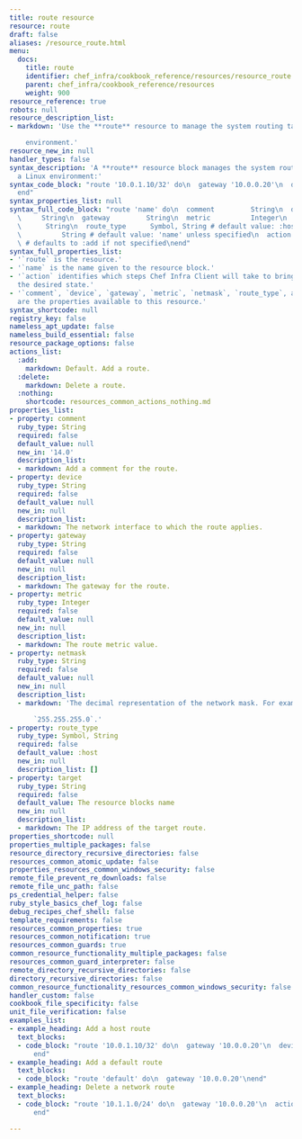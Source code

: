 ```yaml
---
title: route resource
resource: route
draft: false
aliases: /resource_route.html
menu:
  docs:
    title: route
    identifier: chef_infra/cookbook_reference/resources/resource_route.md route
    parent: chef_infra/cookbook_reference/resources
    weight: 900
resource_reference: true
robots: null
resource_description_list:
- markdown: 'Use the **route** resource to manage the system routing table in a Linux

    environment.'
resource_new_in: null
handler_types: false
syntax_description: 'A **route** resource block manages the system routing table in
  a Linux environment:'
syntax_code_block: "route '10.0.1.10/32' do\n  gateway '10.0.0.20'\n  device 'eth1'\n\
  end"
syntax_properties_list: null
syntax_full_code_block: "route 'name' do\n  comment         String\n  device     \
  \     String\n  gateway         String\n  metric          Integer\n  netmask   \
  \      String\n  route_type      Symbol, String # default value: :host\n  target\
  \          String # default value: 'name' unless specified\n  action          Symbol\
  \ # defaults to :add if not specified\nend"
syntax_full_properties_list:
- '`route` is the resource.'
- '`name` is the name given to the resource block.'
- '`action` identifies which steps Chef Infra Client will take to bring the node into
  the desired state.'
- '`comment`, `device`, `gateway`, `metric`, `netmask`, `route_type`, and `target`
  are the properties available to this resource.'
syntax_shortcode: null
registry_key: false
nameless_apt_update: false
nameless_build_essential: false
resource_package_options: false
actions_list:
  :add:
    markdown: Default. Add a route.
  :delete:
    markdown: Delete a route.
  :nothing:
    shortcode: resources_common_actions_nothing.md
properties_list:
- property: comment
  ruby_type: String
  required: false
  default_value: null
  new_in: '14.0'
  description_list:
  - markdown: Add a comment for the route.
- property: device
  ruby_type: String
  required: false
  default_value: null
  new_in: null
  description_list:
  - markdown: The network interface to which the route applies.
- property: gateway
  ruby_type: String
  required: false
  default_value: null
  new_in: null
  description_list:
  - markdown: The gateway for the route.
- property: metric
  ruby_type: Integer
  required: false
  default_value: null
  new_in: null
  description_list:
  - markdown: The route metric value.
- property: netmask
  ruby_type: String
  required: false
  default_value: null
  new_in: null
  description_list:
  - markdown: 'The decimal representation of the network mask. For example:

      `255.255.255.0`.'
- property: route_type
  ruby_type: Symbol, String
  required: false
  default_value: :host
  new_in: null
  description_list: []
- property: target
  ruby_type: String
  required: false
  default_value: The resource blocks name
  new_in: null
  description_list:
  - markdown: The IP address of the target route.
properties_shortcode: null
properties_multiple_packages: false
resource_directory_recursive_directories: false
resources_common_atomic_update: false
properties_resources_common_windows_security: false
remote_file_prevent_re_downloads: false
remote_file_unc_path: false
ps_credential_helper: false
ruby_style_basics_chef_log: false
debug_recipes_chef_shell: false
template_requirements: false
resources_common_properties: true
resources_common_notification: true
resources_common_guards: true
common_resource_functionality_multiple_packages: false
resources_common_guard_interpreter: false
remote_directory_recursive_directories: false
directory_recursive_directories: false
common_resource_functionality_resources_common_windows_security: false
handler_custom: false
cookbook_file_specificity: false
unit_file_verification: false
examples_list:
- example_heading: Add a host route
  text_blocks:
  - code_block: "route '10.0.1.10/32' do\n  gateway '10.0.0.20'\n  device 'eth1'\n\
      end"
- example_heading: Add a default route
  text_blocks:
  - code_block: "route 'default' do\n  gateway '10.0.0.20'\nend"
- example_heading: Delete a network route
  text_blocks:
  - code_block: "route '10.1.1.0/24' do\n  gateway '10.0.0.20'\n  action :delete\n\
      end"

---
```

